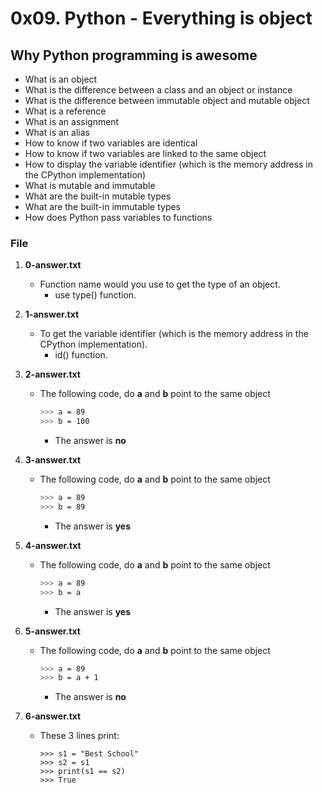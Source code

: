 # 0x09. Python - Everything is object

## Why Python programming is awesome
   - What is an object
   - What is the difference between a class and an object or instance
   - What is the difference between immutable object and mutable object
   - What is a reference
   - What is an assignment
   - What is an alias
   - How to know if two variables are identical
   - How to know if two variables are linked to the same object
   - How to display the variable identifier (which is the memory address in the CPython implementation)
   - What is mutable and immutable
   - What are the built-in mutable types
   - What are the built-in immutable types
   - How does Python pass variables to functions

### File

1. **0-answer.txt**
   - Function name would you use to get the type of an object.
     - use type() function.

2. **1-answer.txt**
   - To get the variable identifier (which is the memory address in the CPython implementation).
     - id() function.

3. **2-answer.txt**
   - The following code, do **a** and **b** point to the same object
     ```bash
     >>> a = 89
     >>> b = 100
     ```
     - The answer is **no**

4. **3-answer.txt**
     - The following code, do **a** and **b** point to the same object
       ```bash
       >>> a = 89
       >>> b = 89
       ```
       - The answer is **yes**

5. **4-answer.txt**
   - The following code, do **a** and **b** point to the same object
       ```bash
       >>> a = 89
       >>> b = a
       ```
       - The answer is **yes**

6. **5-answer.txt**
   - The following code, do **a** and **b** point to the same object
       ```bash
       >>> a = 89
       >>> b = a + 1
       ```
       - The answer is **no**

7. **6-answer.txt**
   - These 3 lines print:
     ```nash
     >>> s1 = "Best School"
     >>> s2 = s1
     >>> print(s1 == s2)
     >>> True
     ```

